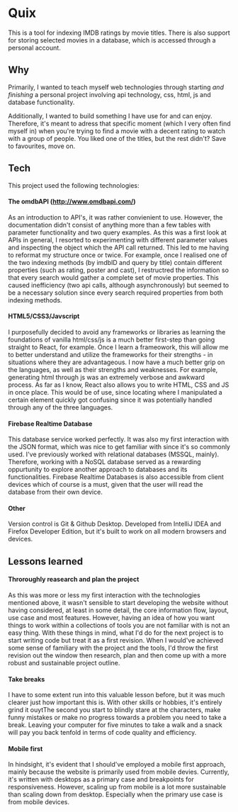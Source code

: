 # Quix
This is a tool for indexing IMDB ratings by movie titles. There is also support for storing selected movies in a database, which is accessed through a personal account.

## Why
Primarily, I wanted to teach myself web technologies through starting _and finishing_ a personal project involving api technology, css, html, js and database functionality.

Additionally, I wanted to build something I have use for and can enjoy. Therefore, it's meant to adress that specific moment (which I very often find myself in) when you're trying to find a movie with a decent rating to watch with a group of people. You liked one of the titles, but the rest  didn't? Save to favourites, move on.

## Tech
This project used the following technologies:

#### The omdbAPI (http://www.omdbapi.com/)
As an introduction to API's, it was rather convienient to use. However, the documentation didn't consist of anything more than a few tables with parameter functionality and two query examples. As this was a first look at APIs in general, I resorted to experimenting with different parameter values and inspecting the object which the API call returned. This led to me having to reformat my structure once or twice. For example, once I realised one of the two indexing methods (by imdbID and query by title) contain different properties (such as rating, poster and cast), I restructred the information so that every search would gather a complete set of movie properties. This caused inefficiency (two api calls, although asynchronously) but seemed to be a necessary solution since every search required properties from both indexing methods.

#### HTML5/CSS3/Javscript
I purposefully decided to avoid any frameworks or libraries as learning the foundations of vanilla html/css/js is a much better first-step than going straight to React, for example. Once I learn a frameowork, this will allow me to better understand and utilize the frameworks for their strengths - in situations where they are advantageous.  I now have a much better grip on the languages, as well as their strengths and weaknesses. For example, generating html through js was an extremely verbose and awkward process. As far as I know, React also allows you to write HTML, CSS and JS in once place. This would be of use, since locating where I manipulated a certain element quickly got confusing since it was potentially handled through any of the three languages. 

#### Firebase Realtime Database
This database service worked perfectly. It was also my first interaction with the JSON format, which was nice to get familiar with since it's so commonly used. I've previously worked with relational databases (MSSQL, mainly). Therefore, working with a NoSQL database served as a rewarding oppurtunity to explore another approach to databases and its functionalities. Firebase Realtime Databases is also accessible from client devices which of course is a must, given that the user will read the database from their own device.

#### Other
Version control is Git & Github Desktop. Developed from IntelliJ IDEA and Firefox Developer Edition, but it's built to work on all modern browsers and devices.

## Lessons learned
#### Throroughly reasearch and plan the project
As this was more or less my first interaction with the technologies mentioned above, it wasn't sensible to start developing the website without having considered, at least in some detail, the core information flow, layout, use case and most features. However, having an idea of how you want things to work within a collections of tools you are not familiar with is not an easy thing. With these things in mind, what I'd do for the next project is to start writing code but treat it as a first revision. When I would've achieved some sense of familiary with the project and the tools, I'd throw the first revision out the window then research, plan and then come up with a more robust and sustainable project outline.

#### Take breaks
I have to some extent run into this valuable lesson before, but it was much clearer just how important this is. With other skills or hobbies, it's entirely grind it ouytThe second you start to blindly stare at the characters, make funny mistakes or make no progress towards a problem you need to take a break. Leaving your computer for five minutes to take a walk and a snack will pay you back tenfold in terms of code quality and efficiency. 

#### Mobile first
In hindsight, it's evident that I should've employed a mobile first approach, mainly because the website is primarily used from mobile devies. Currently, it's written with desktops as a primary case and breakpoints for responsiveness. However, scaling up from mobile is a lot more sustainable than scaling down from desktop. Especially when the primary use case is from mobile devices.
